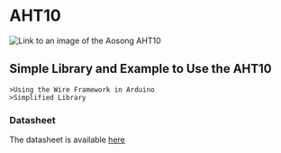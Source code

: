 # AHT10
![Link to an image of the Aosong AHT10](https://www.electroschematics.com/wp-content/uploads/2022/03/1-AHT10-Quick-Data.png?w=550&resize=1360%2C371)
## Simple Library and Example to Use the AHT10
    >Using the Wire Framework in Arduino
    >Simplified Library

### Datasheet
The datasheet is available [here](https://server4.eca.ir/eshop/AHT10/Aosong_AHT10_en_draft_0c.pdf)
